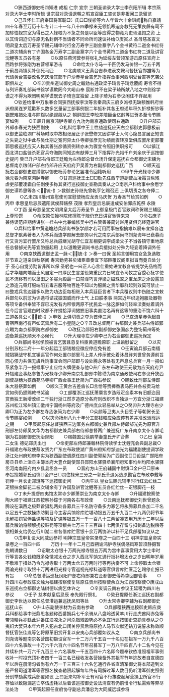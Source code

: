 <!-- { "loadSidebar": true } -->
　　○狭西道御史杨四知进  成祖  仁宗  宣宗  三朝圣谕录大学士李东阳所辑  孝宗燕对录大学士李时所辑  世宗召对录请退朝之暇宣召臣工咨访是非报闻三录留览
　　○己丑怀仁王府奉国将军聪□氵氏口□俊棜等六人年皆六十余诣阙称自嘉靖四十年春至万历十年冬计二十一年八十四季禄米无领饥寒迫身救死无策良繇有司不加轸恤视宗室为得已之人禄粮为不急之务是以臣等应得之物竟为吏胥温饱之资  上以其情词迫切与原无名封例不当请者不同命所司速议补给○庚寅以  圣母慈圣宣文明肃皇太后万寿圣节赐元辅申时行金万寿字三副金篆字八个金书黄符二道金书红符二道次辅余有丁许国各金万寿字二副金篆字六个金书黄符二道金书红符二道及讲官沈鲤等五员各有差
　　○以原任燕河营参将张礼为延绥左营领军游击原任宣府上西路参将张刚为右营领军游击
　　○命给太仆寺马一千匹仍发马价银一万五千两于蓟昌两镇买补倒死马匹
　　○北虏顺义王黄台吉恭进表文鞍马督抚官郑雒等为代请黄台吉要改名乞庆洽其部千户沙赤星台吉乞升指挥佥事河西明受台吉等乞袭父职俱从之
　　○辛卯贵州道试御史周之翰劾右通政梁子琦言子琦忿覆阅  寿宫不得与列讦奏礼部尚书徐学谟欺罔今大峪山奉  宸断并不在梁子琦所献八地之中则徐学谟之不得为欺罔明矣学谟既去子琦岂宜独留  上降子琦为右参议闲住不许起用
　　○钦差给事中万象春会同狭西抚按李汶等言秦肃庆三府岁派禄无缺额惟韩府坐派府属连岁荒歉积久数多乞量留工部事例银二年抵补其各王府递年积久折禄折钞等银既难措处准与除豁以绝觊觎从之  朝鲜国王李昖差陪臣金亿龄等进贺冬至令节赐宴如例
　　○壬辰升南京鸿胪寺卿方九功为南京通政使司右通政
　　○升户部员外郎李春光为狭西副使
　　○礼科给事中王士性劾巡抚应天右佥都御史郭思极前以御史监临湖广科场时取中故相张居正子张懋修又因讲学士人何心隐昌言居正短丧之失毙之狱中此与吴仕期之冤何异太仆寺卿张彦无功绩而骤转京堂俱应罢斥吏部覆郭思极巡抚应天人称其善张彦循资例转亦未为骤宜令照旧供职报可
　　○以镇江西北洪口盐徒杀死官兵夺海防同知边有猷俸三月下指挥孙光裕千户刘余庆于巡按御史提问  癸巳升户部右侍郎王廷瞻为左侍郎总督仓场升保定巡抚右佥都御史宋纁为总督南京粮储户部右侍郎升应天府府尹吴善为右副都御史巡抚广西
　　○顺天巡抚右佥都御史翟绣裳以御史杨芳参论乞罢准令回籍听用
　　○甲午升光禄寺少卿徐元春为南京鸿胪寺卿
　　○甘肃巡抚王土□□劾先任西宁道副使岳凌霜贪纵残虐吏部覆凌霜自任副使多称其贤行巡按御史查勘具奏从之○南京户科给事中余懋学御史谭希思等各＜锍-釒＞救御史孙继先曾乾亨乞赐召还  上俱切责之各夺俸二月
　　○乙未四川播州宣慰使司宣慰使杨应龙贡马庆贺  万寿圣节给赏如例
　　○丙申  孝惠皇后忌辰遣阳武侯薛鋹祭  茂陵  孝烈皇后忌辰遣成安伯郭应乾祭  永陵
　　○丁酉  圣母慈圣宣文明肃皇太后万寿圣节  上御皇极门百官致词称贺赐三辅臣上尊珍馔
　　○命取原任翰林院修撰陈于陛仍充日讲官驰驿来京
　　○命右庶子兼侍读范应期侍讲张一桂右中允兼编修吴中行右赞善兼简讨赵用贤俱充经筵讲官
　　○兵科给事中黄道瞻劾兵部尚书张学颜才若可用而事被指摘难以展布宜择各边总督才猷素著者入为本兵而遣学颜解去部务以代之南京兵部尚书刘尧诲年已衰暮而行又贪污宜行罢斥又称总兵戚继光胡守仁宜互相更调李成梁父子不当各镇守重地原任总督郜光先等宜酌量起用  上以道瞻更调尚书总兵擅拟处分殊为轻妄着降调外任用
　　○南京狭西道御史孟一脉＜锍-釒＞奏一曰保  圣躬言御用宫女急急选取非节宣之道亲诣秋祭阅  寿宫勤劳甚矣诸臣章奏宜下部臣覆议阁臣拟旨而竟自处分于  圣心自觉劳勚皆非所以保  圣躬也一曰正人心言仕重始进宜敕各省提学先品格而后才华趣向端而士风自定一曰厚民生言差役繁重民力日竭宜令司牧之官委心抚字使民不流移有司以垦田之多寡为殿最一曰禁淫巧言浮梁之磁珠翠之宝龙床之添设露顶之添造元霄灯服端阳五毒吉服等物百姓不知以为服餙之贵华靡群起则效莫可禁止一曰整戎兵言边疆多以败为功边臣每相继入本兵廷臣言者下本兵覆议则中伤随之宜敕兵部勿以前愆为讳选将诘戎振国威而作士气  上曰朕孝事  两宫近年织造袍服及器物等项专备供奉皆不容已况发有内帑银两原不扰民孟一脉这厮如何轻率渎奏姑着调外任今后言官建白时政都不许掇拾浮词捃摭旧事卖直沽名再有这等的重治不饶六科十三道各具公＜锍-釒＞申救  上俱切责之夺为首俸三月
　　○己亥流星赤色起自胃宿西南行有声如沉雷后有二小星随之○辛丑改总督两广右都御史兼兵部右侍郎郭应聘为南京都察院右都御史
　　○改抚治郧阳右副都御史张国彦为整饬蓟州等处边备兼巡抚顺天不必候代
　　○升大理寺左少卿李己为右佥都御史巡抚保定
　　○兵部尚书张学颜被言乞罢且恳复科臣黄道瞻原职  上温谕慰留之
　　○以灾分别苏松二府十一年分起运工部钱粮应徵应停应免有差
　　○壬寅谕兵部云南缅贼猖獗战守机宜镇巡官作何处置尔部里马上差人传示彼处着沐昌祚刘世曾务遵前旨同心僇力共保无虞兵饷事宜会同户部即与设处腾永等处有无声息总兵官一月一报如系紧急半月一报候事宁止应给火牌便查与他○升广东左布政使王元敬为应天府府尹升福建佥事赵参鲁为光禄寺少卿升南京礼部郎中陈瓒为南京通政使司右参议升狭西副使胡穗为狭西苑马寺卿广西佥事王廷简为广西右参议
　　○赐致仕刑部左侍郎朱大器祭葬如例
　　○顺义王黄台吉差酋长□言恰等赍捧番表马匹并各枝贡马给赏如例仍颁赐敕书奖谕
　　○工部覆浙江巡抚萧廪言岁造叚疋金素本有旧额迩因赏赉独王新增改织二千独行浙江然岁造原分各府则改织不当独派一方宜分浙江福建苏州松江常州镇江徽州宁国杨州等府及广德州庶众轻易举从之○癸卯升大理寺右少卿□为正为左少卿左寺丞张简为右少卿
　　○朵颜等卫夷人头目穵子等朝贺长至令节赐宴如例
　　○以灾命扬州八九十年分工部钱粮应免应停有差并准改派叚运之期
　　○甲辰起原任总督狭西三边军务右都御史兼兵部左侍郎郜光先为原官升刑部左侍郎吴文华为右都御史兼兵部右侍郎总督两广兼巡抚广东升南京太仆寺卿毛钢为右副都御史抚治郧阳
　　○赐魏国公徐鹏举妻童氏开圹合葬
　　○乙巳  皇第二女生  德妃郑氏出也
　　○命吏部左侍郎兼翰林院侍读学士沈鲤充会典副总裁○升福建右布政使蔡汝贤为广东左布政使湖广黄州府知府邹迪光为福建副使提调学政浙江处州府知府李实为狭西副使调原任四川副使郭棐为广西副使□□设湖广郧阳府房县县丞上津县主簿本府大豊仓副使郧县郧阳水驿驿丞襄阳府知事均州均阳水驿驿丞河南南阳府内乡县县丞各一员
　　○晋府方山王府辅国中尉慎□金户巳□原未奉旨擅婚郭氏诏慎□金户巳□罚住禄米三分之一郭氏革退另选原勘官左布政李戴等罚俸一月长史郑琏等下巡按御史问
　　○丙午以  皇女生赐元辅申时行红云纻丝二疋银抹金脚花二枝次辅余有丁许国及讲官沈鲤等五员各红纻丝一疋银脚花一枝
　　○丁未升提督四夷馆太常寺少卿萧崇业为南京太仆寺卿
　　○升福建按察使陶大顺于福建江西按察孙錝于河南各右布政使
　　○云南巡抚都御史刘世曾题永腾设在滇西之极莽酋猖乱两处各募兵三千名防守备多力寡乞将永腾募兵各加二千名以足五千之数操练防剿目今主客兵饷除库贮堪动银五万五千九百二十九两仍将节年未解扣罚官俸盐课等项及矿课等银五万一千一百八十三两留凑支用万历十二年以后募兵粮饷将额解抚按赃罚等项银共七万三千三百四十七两俱存留与扣剩备边税粮等银相兼支给仍乞行川湖二省各借库贮官银十余万两协济以补不足兵部覆如议从之
　　○戊申复设大同威远参将
明神宗显皇帝实录卷之一百四十三
明神宗显皇帝实录卷之一百四十四
　　万历十一年十二月己酉朔谕鸿胪寺朕偶感风寒暂须静摄暂免朝讲数日
　　○诏取太仓银十万两光禄寺银五万两为宫中喜事赏用大学士申时行等言各处钱粮既多免徵减太仓之岁入西北军饷又通行抵补增太仓之岁出明年岁用不敷难于措处乃令光禄寺取十万两太仓五万两时行等再执奏不可  上命停取太仓银两谕光禄寺取银十万两进用光禄寺官巡视光禄科道等官俱言库贮匮乏乞赐停止报已有旨
　　○命总督漕运巡抚凤阳户部右侍郎兼右佥都御史傅希挚回部管事
　　○升四川右参政陈文烛为福建按察使复除原任贵州按察使余立为江西按察使○庚戌山东巡抚右佥都御史陆树德以病乞休许之
　　○辛亥调云南右参议王延稷为四川右参议
　　○壬子  慈孝献皇后忌辰  奉先殿行祭礼
　　○癸丑提原任浙江巡抚右副都御史李世达以原任总督漕运兼巡抚凤阳等处
　　○升太常寺卿李辅为右副都御史巡抚山东
　　○升山东副使李材为云南右参政
　　○兵部覆狭西巡按御史韩应庚兵科都给事中张鼎思各题称西番拥兵七千余骑从八盘岭透黄羊川行走虎酋阿赤兔等带领精兵亦繇此迎番庄浪凉永之间杀戮残毁势必不免宜行巡按御史查勘具奏从之○夷妇大嬖只本年六月入犯古北口闭关停赏后将原抢人马节次献还钻刀说誓永称效顺督抚官张佳胤等乞将原革旧赏开复以安夷心兵部覆如议从之
　　○南京兵部尚书刘尧诲等题南京各营国初额设官军一十二万六千五百一十名见在祖军一万九千八百四十六名事故一十万六千六百六十四名节年召募军丁一万八千四百八十二名今见在并续补共一万六千九百三十六名事故一千五百四十六名即今题奉钦依准照祖军事例收补一时投充顶补者四千一百三名已经收发各营操备外其祖军节年逃故者自宣德四年以后在册清勾者尚有六万一千三百三十六名乞通行各省直清军御史将本部造到文册严督司道清军等官照名挨查勒限起解每年终有司解过军人数目仍听清军御史照例分别举劾奖戒兵部覆如议  上曰近来勾补军士有司官不行挨查起解营操卫所官不行存恤以致隐漏逃亡卒伍虚耗以后着该巡按御史设法清查有仍前慢令行私需索等弊尽法处治
　　○甲寅起原任宣府协守副总兵潘忠为大同威远城参将
